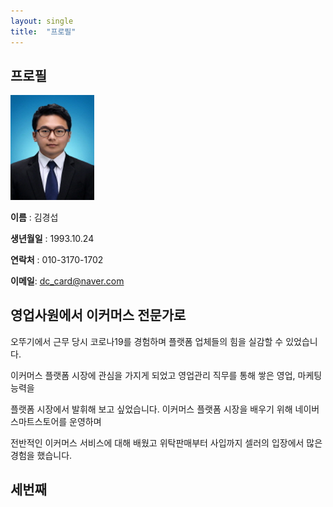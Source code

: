 ```yaml
---
layout: single
title:  "프로필"
---
```


## 프로필

​                                                                 <img src="../images/2021-03-21-first/112-16545168759201.jpg" alt="112" style="zoom: 67%;" /> 

**이름** : 김경섭

**생년월일** : 1993.10.24

**연락처** : 010-3170-1702

**이메일**: dc_card@naver.com



## 영업사원에서 이커머스 전문가로

오뚜기에서 근무 당시 코로나19를 경험하며 플랫폼 업체들의 힘을 실감할 수 있었습니다. 

이커머스 플랫폼 시장에 관심을 가지게 되었고 영업관리 직무를 통해 쌓은 영업, 마케팅 능력을 

플랫폼 시장에서 발휘해 보고 싶었습니다. 이커머스 플랫폼 시장을 배우기 위해 네이버 스마트스토어를 운영하며

전반적인 이커머스 서비스에 대해 배웠고 위탁판매부터 사입까지 셀러의 입장에서 많은 경험을 했습니다.



## 세번째


